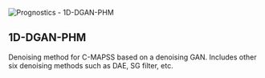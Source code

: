 ![Prognostics - 1D-DGAN-PHM](https://github.com/marcialbaptista/RegimeDetection/blob/master/icon.png?raw=true)

## 1D-DGAN-PHM

Denoising method for C-MAPSS based on a denoising GAN. Includes other six denoising methods such as DAE, SG filter, etc.
